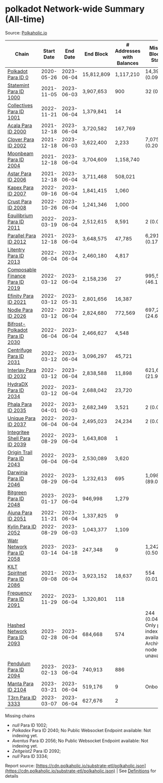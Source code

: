 # polkadot Network-wide Summary (All-time)

Source: [Polkaholic.io](https://polkaholic.io)


| Chain            | Start Date | End Date | End Block | # Addresses with Balances | Missing Blocks / Status |
| ---------------- | ---------- | ---------| --------- | ------------------------- | ----------------------- |
| [Polkadot Para ID 0](/polkadot/0-polkadot) | 2020-05-26 | 2023-06-04 | 15,812,809 |  1,117,210 | 14,399 (0.09%)  |
| [Statemint Para ID 1000](/polkadot/1000-statemint) | 2021-11-05 | 2023-06-03 | 3,907,653 |  900 | 32 (0.00%)  |
| [Collectives Para ID 1001](/polkadot/1001-collectives) | 2022-11-21 | 2023-06-04 | 1,379,841 |  14 |    |
| [Acala Para ID 2000](/polkadot/2000-acala) | 2021-12-18 | 2023-06-04 | 3,720,582 |  167,769 |    |
| [Clover Para ID 2002](/polkadot/2002-clover) | 2021-12-18 | 2023-06-03 | 3,622,400 |  2,233 | 7,075 (0.20%)  |
| [Moonbeam Para ID 2004](/polkadot/2004-moonbeam) | 2021-12-18 | 2023-06-04 | 3,704,609 |  1,158,740 |    |
| [Astar Para ID 2006](/polkadot/2006-astar) | 2021-12-18 | 2023-06-04 | 3,711,468 |  508,021 |    |
| [Kapex Para ID 2007](/polkadot/2007-kapex) | 2022-09-16 | 2023-06-04 | 1,841,415 |  1,060 |    |
| [Crust Para ID 2008](/polkadot/2008-crust) | 2022-10-26 | 2023-06-04 | 1,241,346 |  1,000 |    |
| [Equilibrium Para ID 2011](/polkadot/2011-equilibrium) | 2022-03-19 | 2023-06-04 | 2,512,615 |  8,591 | 2 (0.00%)  |
| [Parallel Para ID 2012](/polkadot/2012-parallel) | 2021-12-18 | 2023-06-04 | 3,648,575 |  47,785 | 6,291 (0.17%)  |
| [Litentry Para ID 2013](/polkadot/2013-litentry) | 2022-06-04 | 2023-06-04 | 2,460,180 |  4,817 |    |
| [Composable Finance Para ID 2019](/polkadot/2019-composable) | 2022-03-12 | 2023-06-04 | 2,158,236 |  27 | 995,529 (46.13%)  |
| [Efinity Para ID 2021](/polkadot/2021-efinity) | 2022-03-12 | 2023-05-31 | 2,801,656 |  16,387 |    |
| [Nodle Para ID 2026](/polkadot/2026-nodle) | 2022-03-12 | 2023-06-04 | 2,824,680 |  772,569 | 697,249 (24.68%)  |
| [Bifrost-Polkadot Para ID 2030](/polkadot/2030-bifrost-dot) | 2022-06-04 | 2023-06-04 | 2,466,627 |  4,548 |    |
| [Centrifuge Para ID 2031](/polkadot/2031-centrifuge) | 2022-03-12 | 2023-06-04 | 3,096,297 |  45,721 |    |
| [Interlay Para ID 2032](/polkadot/2032-interlay) | 2022-03-12 | 2023-06-04 | 2,838,588 |  11,898 | 621,626 (21.90%)  |
| [HydraDX Para ID 2034](/polkadot/2034-hydradx) | 2022-03-12 | 2023-06-04 | 2,688,042 |  23,720 |    |
| [Phala Para ID 2035](/polkadot/2035-phala) | 2022-04-01 | 2023-06-03 | 2,682,349 |  3,521 | 2 (0.00%)  |
| [Unique Para ID 2037](/polkadot/2037-unique) | 2022-06-04 | 2023-06-04 | 2,495,023 |  24,234 | 2 (0.00%)  |
| [Integritee Shell Para ID 2039](/polkadot/2039-integritee-shell) | 2022-08-29 | 2023-06-04 | 1,643,808 |  1 |    |
| [Origin Trail Para ID 2043](/polkadot/2043-origintrail) | 2022-06-04 | 2023-06-04 | 2,530,089 |  3,620 |    |
| [Darwinia Para ID 2046](/polkadot/2046-darwinia) | 2022-08-29 | 2023-06-04 | 1,232,613 |  695 | 1,098,150 (89.09%)  |
| [Bitgreen Para ID 2048](/polkadot/2048-bitgreen) | 2023-01-17 | 2023-06-04 | 946,998 |  1,279 |    |
| [Ajuna Para ID 2051](/polkadot/2051-ajuna) | 2022-11-21 | 2023-06-04 | 1,337,825 |  9 |    |
| [Kylin Para ID 2052](/polkadot/2052-kylin) | 2022-08-29 | 2023-06-03 | 1,043,377 |  1,109 |    |
| [Watr Network Para ID 2058](/polkadot/2058-watr) | 2023-03-14 | 2023-04-18 | 247,348 |  9 | 1,242 (0.50%)  |
| [KILT Spiritnet Para ID 2086](/polkadot/2086-kilt) | 2021-09-08 | 2023-06-04 | 3,923,152 |  18,637 | 554 (0.01%)  |
| [Frequency Para ID 2091](/polkadot/2091-frequency) | 2022-11-29 | 2023-06-04 | 1,320,801 |  118 |    |
| [Hashed Network Para ID 2093](/polkadot/2093-hashed) | 2023-02-28 | 2023-06-04 | 684,668 |  574 | 244 (0.04%) Only partial index available: Archive node unavailable |
| [Pendulum Para ID 2094](/polkadot/2094-pendulum) | 2023-02-13 | 2023-06-04 | 740,913 |  886 |    |
| [Manta Para ID 2104](/polkadot/2104-manta) | 2023-03-21 | 2023-06-04 | 519,176 |  9 |   Onboarding |
| [T3rn Para ID 3333](/polkadot/3333-t3rn) | 2023-03-07 | 2023-06-04 | 627,676 |  2 |    |

Missing chains


* *null* Para ID 1002; 
* *Polkadex* Para ID 2040; No Public Websocket Endpoint available: Not indexing yet.
* *Aventus* Para ID 2056; No Public Websocket Endpoint available: Not indexing yet.
* *Zeitgeist2* Para ID 2092; 
* *null* Para ID 3334; 

Report source: [https://cdn.polkaholic.io/substrate-etl/polkaholic.json](https://cdn.polkaholic.io/substrate-etl/polkaholic.json) | See [Definitions](/DEFINITIONS.md) for details
